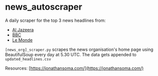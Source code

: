 # news_autoscraper

A daily scraper for the top 3 news headlines from:
- [Al Jazeera](https://www.aljazeera.com/)
- [BBC](https://www.bbc.com/)
- [Le Monde](https://www.lemonde.fr/en/)


`[news_org]_scraper.py` scrapes the news organisation's home page using BeautifulSoup every day at 5.30 UTC. The data gets appended to `updated_headlines.csv`

Resources: [https://jonathansoma.com/](https://jonathansoma.com/)
